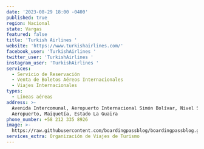 ```yaml
---
date: '2023-08-29 18:00 -0400'
published: true
region: Nacional
state: Vargas
featured: false
title: 'Turkish Airlines '
website: 'https://www.turkishairlines.com/'
facebook_user: 'TurkishAirlines '
twitter_user: 'TurkishAirlines '
instagram_user: 'TurkishAirlines '
services:
  - Servicio de Reservación
  - Venta de Boletos Aéreos Internacionales
  - Viajes Internacionales
types:
  - Líneas aéreas
address: >-
  Avenida Intercomunal, Aeropuerto Internacional Simón Bolívar, Nivel Sótano 1.
  Aeropuerto, Maiquetía, Estado La Guaira 
phone_number: +58 212 335 8926
image: >-
  https://raw.githubusercontent.com/boardingpassblog/boardingpassblog.github.io/main/assets/images/Turkish-Airlines-Logo.jpg
services_extra: Organización de Viajes de Turismo
---
```


